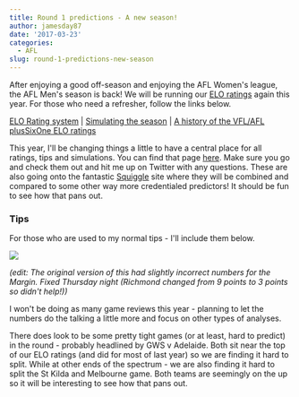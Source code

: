 ```yaml
---
title: Round 1 predictions - A new season!
author: jamesday87
date: '2017-03-23'
categories:
  - AFL
slug: round-1-predictions-new-season
---
```


After enjoying a good off-season and enjoying the AFL Women's league, the AFL Men's season is back! We will be running our [ELO ratings](http://plussixoneblog.com/elo-rating-system/) again this year. For those who need a refresher, follow the links below.

[ELO Rating system](http://plussixoneblog.com/elo-rating-system/) | [Simulating the season](http://plussixoneblog.com/2016/05/12/simulating-the-season/) | [A history of the VFL/AFL plusSixOne ELO ratings](http://plussixoneblog.com/elo-history/)

This year, I'll be changing things a little to have a central place for all ratings, tips and simulations. You can find that page [here](http://plussixoneblog.com/current-afl-mens-ratings-predictions/). Make sure you go and check them out and hit me up on Twitter with any questions. These are also going onto the fantastic [Squiggle](http://squiggle.com.au) site where they will be combined and compared to some other way more credentialed predictors! It should be fun to see how that pans out.

### Tips

For those who are used to my normal tips - I'll include them below.

![](http://plussixoneblog.com/img/2017/03/afl_m_pred-4-1024x181.png)

_(edit: The original version of this had slightly incorrect numbers for the Margin. Fixed Thursday night (Richmond changed from 9 points to 3 points so didn't help!))_

I won't be doing as many game reviews this year - planning to let the numbers do the talking a little more and focus on other types of analyses.

There does look to be some pretty tight games (or at least, hard to predict) in the round - probably headlined by GWS v Adelaide. Both sit near the top of our ELO ratings (and did for most of last year) so we are finding it hard to split. While at other ends of the spectrum - we are also finding it hard to split the St Kilda and Melbourne game. Both teams are seemingly on the up so it will be interesting to see how that pans out.

